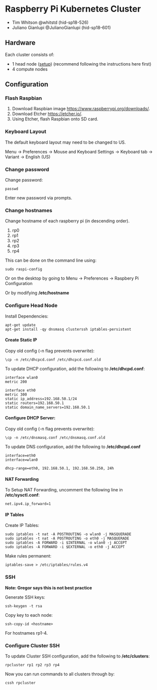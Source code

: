 # Raspberry Pi Kubernetes Cluster

- Tim Whitson @whitstd (hid-sp18-526)
- Juliano Gianlupi @JulianoGianlupi (hid-sp18-601)

## Hardware

Each cluster consists of:

- 1 head node ([setup](head)) (recommend following the instructions here first)
- 4 compute nodes

## Configuration

### Flash Raspbian

1. Download Raspbian image <https://www.raspberrypi.org/downloads/>.
2. Download Etcher <https://etcher.io/>.
3. Using Etcher, flash Raspbian onto SD card.

### Keyboard Layout

The default keyboard layout may need to be changed to US.

Menu -> Preferences -> Mouse and Keyboard Settings -> Keyboard tab -> Variant ->
 English (US)

### Change password

Change password:

    passwd
    
Enter new password via prompts.

### Change hostnames

Change hostname of each raspberry pi (in descending order).

1. rp0
2. rp1
3. rp2
4. rp3
5. rp4

This can be done on the command line using:

    sudo raspi-config
    
Or on the desktop by going to Menu -> Preferences -> Raspbery Pi Configuration

Or by modifying **/etc/hostname**

### Configure Head Node

Install Dependencies:

    apt-get update
    apt-get install -qy dnsmasq clusterssh iptables-persistent

#### Create Static IP

Copy old config (-n flag prevents overwrite):

    \cp -n /etc/dhcpcd.conf /etc/dhcpcd.conf.old
    
To update DHCP configuration, add the following to **/etc/dhcpd.conf**:
 
    interface wlan0
    metric 200

    interface eth0
    metric 300
    static ip_address=192.168.50.1/24
    static routers=192.168.50.1
    static domain_name_servers=192.168.50.1

#### Configure DHCP Server:

Copy old config (-n flag prevents overwrite):

    \cp -n /etc/dnsmasq.conf /etc/dnsmasq.conf.old
    
To update DNS configuration, add the following to **/etc/dhcpd.conf**
    
    interface=eth0
    interface=wlan0

    dhcp-range=eth0, 192.168.50.1, 192.168.50.250, 24h
    
#### NAT Forwarding

To Setup NAT Forwarding, uncomment the following line in **/etc/sysctl.conf**:

    net.ipv4.ip_forward=1
    
#### IP Tables

Create IP Tables:

    sudo iptables -t nat -A POSTROUTING -o wlan0 -j MASQUERADE
    sudo iptables -t nat -A POSTROUTING -o eth0 -j MASQUERADE
    sudo iptables -A FORWARD -i $INTERNAL -o wlan0 -j ACCEPT
    sudo iptables -A FORWARD -i $EXTERNAL -o eth0 -j ACCEPT

Make rules permanent:

    iptables-save > /etc/iptables/rules.v4

### SSH

**Note: Gregor says this is not best practice**

Generate SSH keys:

    ssh-keygen -t rsa
    
Copy key to each node:

    ssh-copy-id <hostname>
    
For hostnames rp1-4.

### Configure Cluster SSH

To update Cluster SSH configuration, add the following to **/etc/clusters**:

    rpcluster rp1 rp2 rp3 rp4

Now you can run commands to all clusters through by:

    cssh rpcluster
